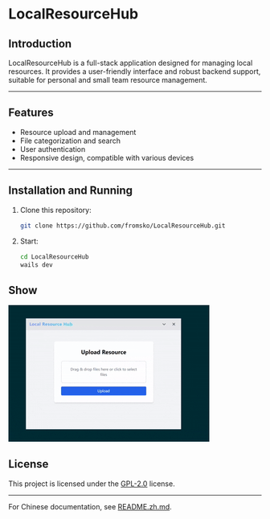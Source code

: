 # LocalResourceHub

## Introduction

LocalResourceHub is a full-stack application designed for managing local resources. It provides a user-friendly interface and robust backend support, suitable for personal and small team resource management.

---

## Features
- Resource upload and management
- File categorization and search
- User authentication
- Responsive design, compatible with various devices

---

## Installation and Running

1. Clone this repository:
   ```bash
   git clone https://github.com/fromsko/LocalResourceHub.git
   ```
2. Start:
   ```bash
   cd LocalResourceHub
   wails dev
   ```

## Show

![display](docs/display.gif)

## License

This project is licensed under the [GPL-2.0](https://www.gnu.org/licenses/gpl-2.0.html) license.

---

For Chinese documentation, see [README.zh.md](README.zh.md).
